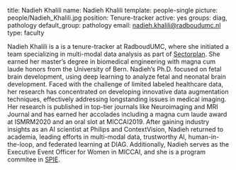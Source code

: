 title: Nadieh Khalili
name: Nadieh Khalili
template: people-single
picture: people/Nadieh_Khalili.jpg
position: Tenure-tracker
active: yes
groups: diag, pathology
default_group: pathology
email: nadieh.khalili@radboudumc.nl
type: faculty

Nadieh Khalili is a is a tenure-tracker at RadboudUMC, where she initiated a team specializing in multi-modal data analysis as part of [Sectorplan](https://www.radboudumc.nl/en/projects/sector-plan-medische-en-gezondheidswetenschappen). She earned her master’s degree in biomedical engineering with magna cum laude honors from the University of Bern. Nadieh’s Ph.D. focused on fetal brain development, using deep learning to analyze fetal and neonatal brain development. Faced with the challenge of limited labeled healthcare data, her research has concentrated on developing innovative data augmentation techniques, effectively addressing longstanding issues in medical imaging. Her research is published in top-tier journals like Neuroimaging and MRI Journal and has earned her accolades including a magna cum laude award at ISMRM2020 and an oral slot at MICCAI2019. After gaining industry insights as an AI scientist at Philips and ContextVision, Nadieh returned to academia, leading efforts in multi-modal data, trustworthy AI, human-in-the-loop, and federated learning at DIAG. Additionally, Nadieh serves as the Executive Event Officer for Women in MICCAI, and she is a program commitee in [SPIE](https://spie.org/MI/conferencedetails/digital-and-computational-pathology?SSO=1).
